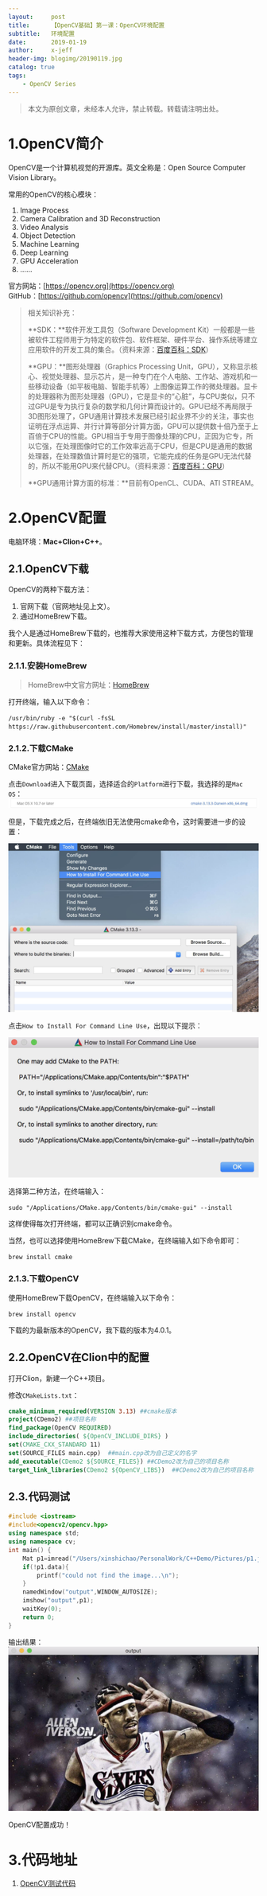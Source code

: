 ```yaml
---
layout:     post
title:      【OpenCV基础】第一课：OpenCV环境配置
subtitle:   环境配置
date:       2019-01-19
author:     x-jeff
header-img: blogimg/20190119.jpg
catalog: true
tags:
    - OpenCV Series
---
```

>本文为原创文章，未经本人允许，禁止转载。转载请注明出处。

# 1.OpenCV简介
OpenCV是一个计算机视觉的开源库。英文全称是：Open Source Computer Vision Library。

常用的OpenCV的核心模块：

1. Image Process
2. Camera Calibration and 3D Reconstruction
3. Video Analysis
4. Object Detection
5. Machine Learning
6. Deep Learning
7. GPU Acceleration
8. ......

官方网站：[https://opencv.org](https://opencv.org)  
GitHub：[https://github.com/opencv](https://github.com/opencv)

>相关知识补充：
>
>**SDK：**软件开发工具包（Software Development Kit）一般都是一些被软件工程师用于为特定的软件包、软件框架、硬件平台、操作系统等建立应用软件的开发工具的集合。（资料来源：[百度百科：SDK](https://baike.baidu.com/item/sdk/7815680)）
>
>**GPU：**图形处理器（Graphics Processing Unit，GPU），又称显示核心、视觉处理器、显示芯片，是一种专门在个人电脑、工作站、游戏机和一些移动设备（如平板电脑、智能手机等）上图像运算工作的微处理器。显卡的处理器称为图形处理器（GPU），它是显卡的“心脏”，与CPU类似，只不过GPU是专为执行复杂的数学和几何计算而设计的。GPU已经不再局限于3D图形处理了，GPU通用计算技术发展已经引起业界不少的关注，事实也证明在浮点运算、并行计算等部分计算方面，GPU可以提供数十倍乃至于上百倍于CPU的性能。GPU相当于专用于图像处理的CPU，正因为它专，所以它强，在处理图像时它的工作效率远高于CPU，但是CPU是通用的数据处理器，在处理数值计算时是它的强项，它能完成的任务是GPU无法代替的，所以不能用GPU来代替CPU。（资料来源：[百度百科：GPU](https://baike.baidu.com/item/图形处理器?fromtitle=gpu&fromid=105524)）
>
>**GPU通用计算方面的标准：**目前有OpenCL、CUDA、ATI STREAM。



# 2.OpenCV配置

电脑环境：**Mac+Clion+C++**。

## 2.1.OpenCV下载

OpenCV的两种下载方法：

1. 官网下载（官网地址见上文）。
2. 通过HomeBrew下载。

我个人是通过HomeBrew下载的，也推荐大家使用这种下载方式，方便包的管理和更新。具体流程见下：

### 2.1.1.安装HomeBrew
>HomeBrew中文官方网址：[HomeBrew](https://brew.sh/index_zh-cn.html)

打开终端，输入以下命令：

`/usr/bin/ruby -e "$(curl -fsSL https://raw.githubusercontent.com/Homebrew/install/master/install)"`

### 2.1.2.下载CMake

CMake官方网站：[CMake](https://cmake.org)

点击`Download`进入下载页面，选择适合的`Platform`进行下载，我选择的是`Mac OS`：
![](https://github.com/x-jeff/BlogImage/raw/master/OpenCVSeries/Lesson1/1x1.jpg)

但是，下载完成之后，在终端依旧无法使用cmake命令，这时需要进一步的设置：

![](https://github.com/x-jeff/BlogImage/raw/master/OpenCVSeries/Lesson1/1x2.jpg)

点击`How to Install For Command Line Use`，出现以下提示：

![](https://github.com/x-jeff/BlogImage/raw/master/OpenCVSeries/Lesson1/1x3.jpg)

选择第二种方法，在终端输入：

`sudo "/Applications/CMake.app/Contents/bin/cmake-gui" --install`

这样使得每次打开终端，都可以正确识别cmake命令。

当然，也可以选择使用HomeBrew下载CMake，在终端输入如下命令即可：

`brew install cmake`

### 2.1.3.下载OpenCV

使用HomeBrew下载OpenCV，在终端输入以下命令：

`brew install opencv`

下载的为最新版本的OpenCV，我下载的版本为4.0.1。

## 2.2.OpenCV在Clion中的配置

打开Clion，新建一个C++项目。

修改`CMakeLists.txt`：

```cmake
cmake_minimum_required(VERSION 3.13) ##cmake版本
project(CDemo2) ##项目名称
find_package(OpenCV REQUIRED)
include_directories( ${OpenCV_INCLUDE_DIRS} )
set(CMAKE_CXX_STANDARD 11)
set(SOURCE_FILES main.cpp)  ##main.cpp改为自己定义的名字
add_executable(CDemo2 ${SOURCE_FILES}) ##CDemo2改为自己的项目名称
target_link_libraries(CDemo2 ${OpenCV_LIBS})  ##CDemo2改为自己的项目名称
```

## 2.3.代码测试

```c++
#include <iostream>
#include<opencv2/opencv.hpp>
using namespace std;
using namespace cv;
int main() {
    Mat p1=imread("/Users/xinshichao/PersonalWork/C++Demo/Pictures/p1.jpeg"); //改成自己的图片路径，尽量使用绝对路径
    if(!p1.data){
        printf("could not find the image...\n");
    }
    namedWindow("output",WINDOW_AUTOSIZE);
    imshow("output",p1);
    waitKey(0);
    return 0;
}
```

输出结果：
![](https://github.com/x-jeff/BlogImage/raw/master/OpenCVSeries/Lesson1/1x4.jpg)

OpenCV配置成功！

# 3.代码地址

1. [OpenCV测试代码](https://github.com/x-jeff/OpenCV_Code_Demo/tree/master/Demo1)
